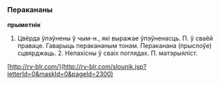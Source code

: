 ### Перакананы
**прыметнік**

1. Цвёрда ўпэўнены ў чым-н., які выражае ўпэўненасць. П. ў сваёй праваце. Гаварыць перакананым тонам. Пераканана (прыслоўе) сцвярджаць. 2. Непахісны ў сваіх поглядах. П. матэрыяліст.

<a rel="author">[http://rv-blr.com/](http://rv-blr.com/slounik.jsp?letterId=0&maskId=0&pageId=2300)</a>
